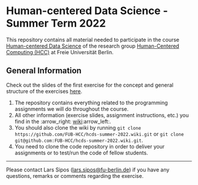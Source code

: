 # Human-centered Data Science - Summer Term 2022
This repository contains all material needed to participate in the course [Human-centered Data Science][1] of the research group [Human-Centered Computing (HCC)][2] at Freie Universität Berlin.


## General Information
Check out the slides of the first exercise for the concept and general structure of the exercises [here]().

1. The repository contains everything related to the programming assignments we will do throughout the course.
2. All other information (exercise slides, assignment instructions, etc.) you find in the :arrow\_right: [wiki][3]:arrow\_left:.
3. You should also clone the wiki by running `git clone https://github.com/FUB-HCC/hcds-summer-2022.wiki.git` or `git clone git@github.com:FUB-HCC/hcds-summer-2022.wiki.git`.
4. You need to clone the code repository in order to deliver your assignments or to test/run the code of fellow students.

--- 

Please contact Lars Sipos (lars.sipos@fu-berlin.de) if you have any questions, remarks or comments regarding the exercise.


[1]:	https://www.mi.fu-berlin.de/en/inf/groups/hcc/teaching/Summer-Term-2022/course_human_centered_data_science.html
[2]:	https://www.mi.fu-berlin.de/en/inf/groups/hcc/index.html
[3]:	https://github.com/FUB-HCC/hcds-summer-2022/wiki